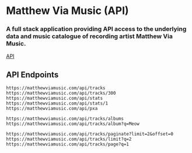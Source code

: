 # Matthew Via Music (API)

### A full stack application providing API access to the underlying data and music catalogue of recording artist Matthew Via Music.

[API](https://matthewviamusic.com/api/tracks)

## API Endpoints

```
https://matthewviamusic.com/api/tracks
https://matthewviamusic.com/api/tracks/300
https://matthewviamusic.com/api/stats
https://matthewviamusic.com/api/stats/1
https://matthewviamusic.com/api/pxa

https://matthewviamusic.com/api/tracks/albums
https://matthewviamusic.com/api/tracks/album?q=Meow

https://matthewviamusic.com/api/tracks/paginate?limit=2&offset=0
https://matthewviamusic.com/api/tracks/limit?q=2
https://matthewviamusic.com/api/tracks/page?q=1
```
